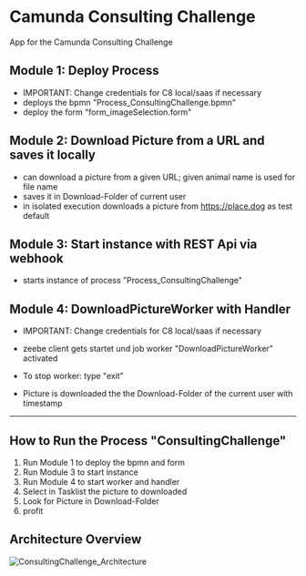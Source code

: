 # Camunda Consulting Challenge
App for the Camunda Consulting Challenge

## Module 1: Deploy Process
- IMPORTANT: Change credentials for C8 local/saas if necessary
- deploys the bpmn "Process_ConsultingChallenge.bpmn"
- deploy the form "form_imageSelection.form"

## Module 2: Download Picture from a URL and saves it locally
- can download a picture from a given URL; given animal name is used for file name
- saves it in Download-Folder of current user
- in isolated execution downloads a picture from https://place.dog as test default

## Module 3: Start instance with REST Api via webhook
- starts instance of process "Process_ConsultingChallenge"

## Module 4: DownloadPictureWorker with Handler
- IMPORTANT: Change credentials for C8 local/saas if necessary

- zeebe client gets startet und job worker "DownloadPictureWorker" activated
- To stop worker: type "exit"

- Picture is downloaded the the Download-Folder of the current user with timestamp


_________

## How to Run the Process "ConsultingChallenge"

1. Run Module 1 to deploy the bpmn and form
2. Run Module 3 to start instance
3. Run Module 4 to start worker and handler
4. Select in Tasklist the picture to downloaded
5. Look for Picture in Download-Folder
6. profit


## Architecture Overview

![ConsultingChallenge_Architecture](https://github.com/MarcelKleber/ConsultingChallenge/assets/167547660/1ba9db17-8ef8-4bca-8759-7ab0714e48ec)


